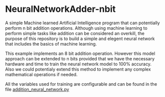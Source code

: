 # NeuralNetworkAdder-nbit

A simple Machine learned Artificial Intelligence program that can potentially perform n bit addition operations. Although using machine learning to perform simple tasks like addition can be considered an overkill, the purpose of this repository is to build a simple and elegent neural network that includes the basics of machine learning.

This example implements an 8 bit addition operation. However this model approach can be extended to n bits provided that we have the necessary hardware and time to train the neural network model to 100% accuracy. Also we could potentialy extend this method to implement any complex mathematical operations if needed.

All the variables used for training are configurable and can be found in the file [addition_neural_network.py](core/addition_neural_network.py)
